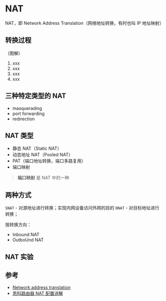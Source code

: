 # NAT

NAT，即 Network Address Translation（网络地址转换，有时也叫 IP 地址映射）

## 转换过程

（图解）

1. xxx
2. xxx
3. xxx
4. xxx

## 三种特定类型的 NAT

* masquerading
* port forwarding
* redirection

## NAT 类型

* 静态 NAT（Static NAT）
* 动态地址 NAT（Pooled NAT）
* PAT（端口地址转换，端口多路复用）
* 端口映射

> **端口映射** 是 NAT 中的一种

## 两种方式

`SNAT` - 对源地址进行转换；实现内网设备访问外网的目的
`DNAT` - 对目标地址进行转换；

按转换方向：

* Inbound NAT
* OutboUnd NAT

## NAT 实验

## 参考

* [Network address translation](https://en.wikipedia.org/wiki/Network_address_translation)
* [思科路由器 NAT 配置详解](http://blog.51cto.com/yuan2/95209) 